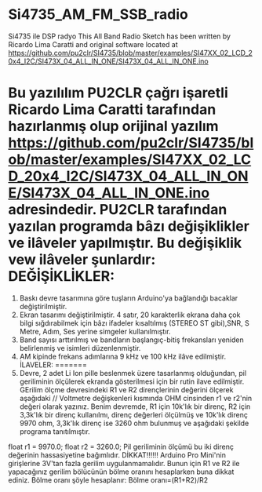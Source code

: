# Si4735_AM_FM_SSB_radio
Si4735 ile DSP radyo
This All Band Radio Sketch has been written by Ricardo Lima Caratti and original software located at https://github.com/pu2clr/SI4735/blob/master/examples/SI47XX_02_LCD_20x4_I2C/SI473X_04_ALL_IN_ONE/SI473X_04_ALL_IN_ONE.ino

Bu yazılılım PU2CLR çağrı işaretli Ricardo Lima Caratti tarafından hazırlanmış olup orijinal yazılım https://github.com/pu2clr/SI4735/blob/master/examples/SI47XX_02_LCD_20x4_I2C/SI473X_04_ALL_IN_ONE/SI473X_04_ALL_IN_ONE.ino adresindedir.
 PU2CLR tarafından yazılan programda bâzı değişiklikler ve ilâveler yapılmıştır. Bu değişiklik vew ilâveler şunlardır:
  DEĞİŞİKLİKLER:
  =============
  1) Baskı devre tasarımına göre tuşların Arduino'ya bağlandığı bacaklar değiştirilmiştir.
  2) Ekran tasarımı değiştirilmiştir. 4 satır, 20 karakterlik ekrana daha çok bilgi sığdırabilmek için bâzı ifadeler kısaltılmış (STEREO ST gibi),SNR, S Metre,
  Adım, Ses yerine simgeler kullanılmıştır.
  3) Band sayısı arttırılmış ve bandların başlangıç-bitiş frekansları yeniden belirlenmiş ve isimleri düzenlenmiştir.
  4) AM kipinde frekans adımlarına 9 kHz ve 100 kHz ilâve edilmiştir.
  İLAVELER:
  =======
 1) Devre, 2 adet Li Ion pille beslenmek üzere tasarlanmış olduğundan, pil geriliminin ölçülerek ekranda gösterilmesi için bir rutin ilave edilmiştir.
  GErilim ölçme devresindeki R1 ve R2 dirençlerinin değerini ölçerek aşağıdaki
  // Voltmetre değişkenleri kısmında OHM cinsinden r1 ve r2'nin değeri olarak yazınız. Benim devremde, R1 için 10k'lık bir direnç, R2 için 3,3k'lık bir
  direnç kullanılmı, direnç değerleri ölçülmüş ve 10k'lık direnç 9970 ohm, 3,3k'lık direnç ise 3260 ohm bulunmuş ve aşağıdaki şekilde
  programa tanıtılmıştır. 
  

float r1 = 9970.0;
float r2 = 3260.0;
Pil geriliminin ölçümü bu iki direnç değerinin hassasiyetine bağımlıdır.
DİKKAT!!!!!!
Arduino Pro Mini'nin girişlerine 3V'tan fazla gerilim uygulanmamalıdır. Bunun için R1 ve R2 ile yapacağınız gerilim bölücünün bölme oranını
hesaplarken buna dikkat ediniz. Bölme oranı şöyle hesaplanır:
Bölme oranı=(R1+R2)/R2
